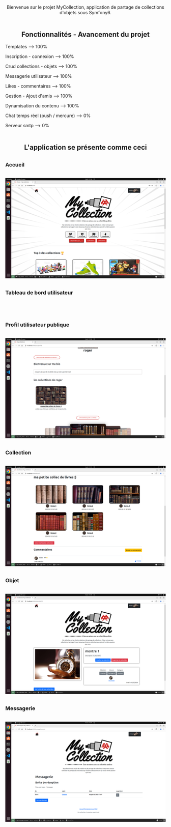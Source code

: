 <div align="center" style="margin-top: 2rem;"> 
    <img style="background-color:yellow; width:350px; border-radius:15px;" src="My-Collection/public/asset/images/logo.png" alt=""> 
</div>

<p align="center"> Bienvenue sur le projet MyCollection, application de partage de collections d'objets sous Symfony6.</p>

<h2 align="center" style="margin-top:3rem;"> Fonctionnalités - Avancement du projet </h2>
<p>Templates --> 100% </p>
<p>Inscription - connexion --> 100% </p>
<p>Crud collections - objets --> 100% </p>
<p>Messagerie utilisateur --> 100% <p>
<p>Likes - commentaires --> 100% <p>
<p>Gestion - Ajout d'amis --> 100%<p>
<p>Dynamisation du contenu --> 100% </p>
<p>Chat temps réel (push / mercure) --> 0% </p>
<p>Serveur smtp --> 0% </p>


<h2 align="center" style="margin-top:3rem;">L'application se présente comme ceci </h2>

<h3 style="margin-top:2rem;"> Accueil </h3>
<div align="center" style="margin-top: 2rem;"> 
    <img src="docspreview/home.png" alt=""> 
</div>

<h3 style="margin-top:2rem;"> Tableau de bord utilisateur</h3>
<div align="center" style="margin-top: 2rem;"> 
    <img src="docspreview/privée.png" alt=""> 
</div>

<h3 style="margin-top:2rem;"> Profil utilisateur publique </h3>
<div align="center" style="margin-top: 2rem;"> 
    <img src="docspreview/publique.png" alt=""> 
</div>

<h3 style="margin-top:2rem;"> Collection</h3>
<div align="center" style="margin-top: 2rem;"> 
    <img src="docspreview/collection.png" alt=""> 
</div>

<h3 style="margin-top:2rem;"> Objet</h3>
<div align="center" style="margin-top: 2rem;"> 
    <img src="docspreview/objet.png" alt="">  
</div>

<h3 style="margin-top:2rem;"> Messagerie</h3>
<div align="center" style="margin-top: 2rem;"> 
    <img src="docspreview/messagerie.png" alt=""> 
</div>
